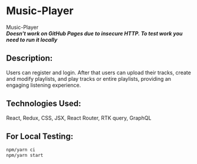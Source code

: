 # Music-Player
Music-Player  
***Doesn't work on GitHub Pages due to insecure HTTP. To test work you need to run it locally***   
## Description:
Users can register and login. After that users can upload their tracks, create and modify playlists, and play tracks or entire playlists, providing an engaging listening experience.
## Technologies Used:
React, Redux, CSS, JSX, React Router, RTK query, GraphQL
## For Local Testing:
```bash
npm/yarn ci
npm/yarn start
